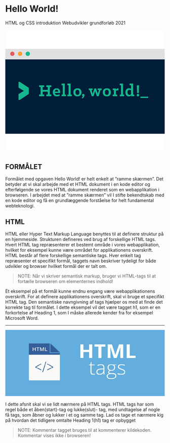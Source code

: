 # Hello World!
HTML og CSS introduktion Webudvikler grundforløb 2021
<p align="center">
  <img src="https://github.com/rts-cmk-opgaver/HelloWorld/blob/main/Media/0_4ty0Adbdg4dsVBo3.png" /><br>
</p>

## FORMÅLET
Formålet med opgaven Hello World! er helt enkelt at ”ramme
skærmen”. Det betyder at vi skal arbejde med et HTML dokument
i en kode editor og efterfølgende se vores HTML dokument
renderet som en webapplikation i browseren. I arbejdet med at
”ramme skærmen” vil I stifte bekendtskab med en kode editor og
få en grundlæggende forståelse for helt fundamental webteknologi.

## HTML
HTML eller Hyper Text Markup Language benyttes til at definere
struktur på en hjemmeside. Strukturen defineres ved brug af
forskellige HTML tags. Hvert HTML tag repræsenterer et bestemt
område i vores webapplikation, hvilket for eksempel kunne være
området for applikationens overskrift.
HTML består af flere forskellige semantiske tags. Hver enkelt tag
repræsenter et specifikt formål, taggets navn beskriver tydeligt for
både udvikler og browser hvilket formål der er talt om.

> NOTE: Når vi skriver semantisk markup, bruger vi HTML-tags til at fortælle browseren om elementernes indhold!

Et eksempel på et formål kunne endnu engang være
webapplikationens overskrift. For at definere applikationens
overskrift, skal vi bruge et specifikt HTML tag. Den semantiske
navngivning af tags hjælper os med at finde det korrekte tag til
formålet. I dette eksempel vil det være tagget h1, som er en
forkortelse af Heading 1, som I måske allerede kender fra for
eksempel Microsoft Word.

------

<p align="center">
  <img src="https://github.com/rts-cmk-opgaver/HelloWorld/blob/main/Media/HTMLTags.jpg" /><br>
</p>

I dette afsnit skal vi se lidt nærmere på HTML tags.
HTML tags har som regel både et åben(start)-tag og lukke(slut)-
tag, med undtagelse af nogle få tags, som åbner og lukker i et og
samme tag.
Lad os tage et nærmere kig på hvordan det tidligere omtalte
Heading 1(h1) tag er opbygget

> NOTE: <!-- … --> Kommentar tagget bruges til at kommenterer kildekoden. Kommentar vises ikke i browseren!

